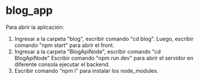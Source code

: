 # blog_app

Para abrir la aplicación:

1. Ingresar a la carpeta "blog", escribir comando "cd blog". Luego, escribir comando "npm start" para abrir el front.
2. Ingresar a la carpeta "BlogApiNode", escribir comando "cd BlogApiNode" Escribir comando "npm run dev" para abrir el servidor en diferente consola ejecutar el backend.
3. Escribir comando "npm i" para instalar los node_modules.
